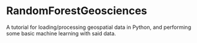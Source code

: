 # RandomForestGeosciences

A tutorial for loading/processing geospatial data in Python, and performing some basic machine learning with said data.
